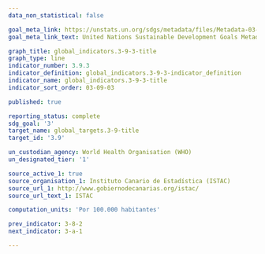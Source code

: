 ```yaml
---
data_non_statistical: false

goal_meta_link: https://unstats.un.org/sdgs/metadata/files/Metadata-03-09-03.pdf
goal_meta_link_text: United Nations Sustainable Development Goals Metadata (PDF 213 KB)

graph_title: global_indicators.3-9-3-title
graph_type: line
indicator_number: 3.9.3
indicator_definition: global_indicators.3-9-3-indicator_definition
indicator_name: global_indicators.3-9-3-title
indicator_sort_order: 03-09-03

published: true

reporting_status: complete
sdg_goal: '3'
target_name: global_targets.3-9-title
target_id: '3.9'

un_custodian_agency: World Health Organisation (WHO)
un_designated_tier: '1'

source_active_1: true
source_organisation_1: Instituto Canario de Estadística (ISTAC)
source_url_1: http://www.gobiernodecanarias.org/istac/
source_url_text_1: ISTAC

computation_units: 'Por 100.000 habitantes'

prev_indicator: 3-8-2
next_indicator: 3-a-1

---
```

